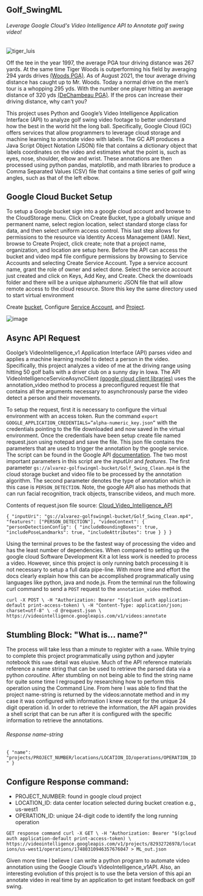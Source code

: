 ## Golf_SwingML
###### Leverage Google Cloud's Video Intelligence API to Annotate golf swing video!

![tiger_luis](https://user-images.githubusercontent.com/54315020/127782921-a7865d5b-bc42-46b4-ac52-438115267d3a.png)



Off the tee in the year 1997, the average PGA tour driving distance was 267 yards. At the same time Tiger Woods is outperforming his field by averaging 294 yards drives [(Woods PGA)](https://www.pgatour.com/stats/stat.101.y1997.html).  As of August 2021, the tour average driving distance has caught up to Mr. Woods. Today a normal drive on the men’s tour is a whopping 295 yds. With the number one player hitting an average distance of 320 yds [(DeChambeau PGA)](https://www.pgatour.com/content/pgatour/stats/stat.101.y2021.html). If the pros can increase their driving distance, why can’t you?

This project uses Python and Google’s Video Intelligence Application Interface (API) to analyze golf swing video footage to better understand how the best in the world hit the long ball. Specifically, Google Cloud (GC) offers services that allow programmers to leverage cloud storage and machine learning to annotate video with labels. The GC API produces a Java Script Object Notation (JSON) file that contains a dictionary object that labels coordinates on the video and estimates what the point is, such as eyes, nose, shoulder, elbow and wrist. These annotations are then processed using python pandas, matplotlib, and math libraries to produce a Comma Separated Values (CSV) file that contains a time series of golf wing angles, such as that of the left elbow.

## Google Cloud Bucket Setup 

To setup a Google bucket sign into a google cloud account and browse to the CloudStorage menu. Click on Create Bucket, type a globally unique and permanent name, select region location, select standard storge class for data, and then select uniform access control.  This last step allows for permissions to the resource via Identity Access Management (IAM).  Next, browse to Create Project, click create; note that a project name, organization, and location are setup here. Before the API can access the bucket and video mp4 file configure permissions by browsing to Service Accounts and selecting Create Service Account. Type a service account name, grant the role of owner and select done. Select the service account just created and click on Keys, Add Key, and Create.  Check the downloads folder and there will be a unique alphanumeric JSON file that will allow remote access to the cloud resource. Store this key the same directory used to start virtual environment 

Create [bucket](https://cloud.google.com/storage/docs/creating-buckets), Configure [Service Account](https://cloud.google.com/iam/docs/creating-managing-service-accounts), and [Project](https://cloud.google.com/resource-manager/docs/creating-managing-projects). 

![image](https://user-images.githubusercontent.com/54315020/127780661-e130c244-b94a-4afc-b323-41a79c4c7e50.png)

## Async API Request 

Goolge’s VideoIntelligence_v1 Application Interface (API) parses video and applies a machine learning model to detect a person in the video. Specifically, this project analyzes a video of me at the driving range using hitting 50 golf balls with a driver club on a sunny day in Iowa. The API VideoIntelligenceServiceAsyncClient [(google cloud client libraries)](https://googleapis.dev/python/videointelligence/latest/videointelligence_v1/video_intelligence_service.html) uses the annotation_video method to process a preconfigured request file that contains all the arguments necessary to asynchronously parse the video detect a person and their movements. 

To setup the request, first it is necessary to configure the virtual environment with an access token.  Run the command `export GOOGLE_APPLICATION_CREDENTIALS=”alpha-numeric_key.json”` with the credentials pointing to the file downloaded and now saved in the virtual environment. Once the credentials have been setup create file named request.json using notepad and save the file. This json file contains the parameters that are used to trigger the annotation by the google service. The script can be found in the Google API [documentation](https://cloud.google.com/video-intelligence/docs/people-detection#video_detect_person_gcs-drest). The two most important parameters in this script are the *inputUri* and *features*.  The first parameter `gs://alvarez-golfswingml-bucket/Golf_Swing_Clean.mp4` is the cloud storage bucket and video file to be processed by the annotation algorithm. The second parameter denotes the type of annotation which in this case is `PERSON_DETECTION`.  Note, the google API also has methods that can run facial recognition, track objects, transcribe videos, and much more.


Contents of request.json file 
source: [Cloud_Video_Intelligence_API](https://cloud.google.com/video-intelligence/docs/people-detection#video_detect_person_gcs-drest)

`{
    "inputUri": "gs://alvarez-golfswingml-bucket/Golf_Swing_Clean.mp4",
    "features": ["PERSON_DETECTION"],
    "videoContext": {
      "personDetectionConfig": {
        "includeBoundingBoxes": true,
        "includePoseLandmarks": true,
        "includeAttributes": true
       }
    }
  }
`

Using the terminal proves to be the fastest way of processing the video and has the least number of dependencies.  When compared to setting up the google cloud Software Development Kit a lot less work is needed to process a video.  However, since this project is only running batch processing it is not necessary to setup a full data pipe-line.  With more time and effort the docs clearly explain how this can be accomplished programmatically using languages like python, java and node.js. From the terminal run the following curl command to send a `POST` request to the `annotation_video` method.

`curl -X POST \
-H "Authorization: Bearer "$(gcloud auth application-default print-access-token) \
-H "Content-Type: application/json; charset=utf-8" \
-d @request.json \
https://videointelligence.googleapis.com/v1/videos:annotate`

## Stumbling Block: "What is... name?"
The process will take less than a minute to register with a `name`. While trying to complete this project programmatically using python and jupyter notebook this `name` detail was elusive. Much of the API reference materials reference a name string that can be used to retrieve the parsed data via a python *coroutine*. After stumbling on not being able to find the string name for quite some time I regrouped by researching how to perform this operation using the Command Line. From here I was able to find that the project name-string is returned by the videos:annotate method and in my case it was configured with information I knew except for the unique 24 digit  operation id.  In order to retrieve the information, the API again provides a shell script that can be run after it is configured with the specific information to retrieve the annotations.


###### Response name-string
`{
  "name": "projects/PROJECT_NUMBER/locations/LOCATION_ID/operations/OPERATION_ID"
}`

## Configure Response command: 
* PROJECT_NUMBER: found in google cloud project 
* LOCATION_ID: data center location selected during bucket creation e.g., us-west1
* OPERATION_ID:  unique 24-digit code to identify the long running operation 

`GET response command
curl -X GET \
-H "Authorization: Bearer "$(gcloud auth application-default print-access-token) \
https://videointelligence.googleapis.com/v1/projects/82932726978/locations/us-west1/operations/17480310946357676047 > ML_out.json`

Given more time I believe I can write a python program to automate video annotation using the Google Cloud’s VideoIntelligence_v1API.  Also, an interesting evolution of this project is to use the beta version of this api an annotate video in real time by an application to get instant feedback on golf swing. 




